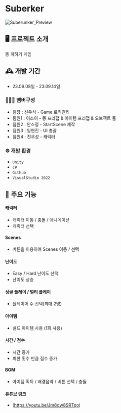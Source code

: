 # Suberker
![Suberunker_Preview](https://github.com/HJ-and-Bulls/Suberunker/assets/125940144/b5496036-6331-452f-91e1-279160a2b15f)


## 🖥️ 프로젝트 소개
똥 피하기 게임
<br>

## 🕰️ 개발 기간
* 23.09.08일 - 23.09.14일

### 🧑‍🤝‍🧑 맴버구성
 - 팀장  : 신우석 - Game 로직관리
 - 팀원1 : 이소이 - 똥 프리팹 & 아이템 프리팹 & 오브젝트 풀
 - 팀원2 : 안소정 - StartScene 제작
 - 팀원3 : 임현진 - UI 총괄
 - 팀원4 : 진우성 - 캐릭터

### ⚙️ 개발 환경
- `Unity`
- `C#`
- `Github`
- `VisualStudio 2022`

## 📌 주요 기능
#### 캐릭터
- 캐릭터 이동 / 충돌 / 애니메이션
- 캐릭터 선택
#### Scenes
- 버튼을 이용하여 Scenes 이동 / 선택
#### 난이도 
- Easy / Hard 난이도 선택
- 난이도 상승

#### 싱글 플레이 / 멀티 플레이
- 플레이어 수 선택(최대 2명)
#### 아이템
- 쉴드 아이템 사용 (1회 사용)
#### 시간 / 점수
- 시간 증가
- 피한 횟수 만큼 점수 증가
#### BGM
- 아이템 획득 / 배경음악 / 버튼 선택 / 충돌
#### 유튜브 링크
- (https://youtu.be/Jm8dw8SRTqo)
